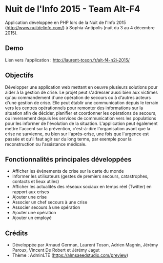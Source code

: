 # Nuit de l'Info 2015 - Team Alt-F4
Application développée en PHP lors de la Nuit de l'Info 2015 (http://www.nuitdelinfo.com/) à Sophia-Antipolis (nuit du 3 au 4 décembre 2015).

## Demo
Lien vers l'application : http://laurent-toson.fr/alt-f4-n2i-2015/

## Objectifs
Développer une application web mettant en oeuvre plusieurs solutions pour aider à la gestion de crise. Le projet peut s'adresser aussi bien aux victimes qu'au commandement d'une opération de secours ou à d'autres acteurs d'une gestion de crise. Elle peut établir une communication depuis le terrain vers les centres opérationnels pour remonter des informations sur la situation afin de décider, planifier et coordonner les opérations de secours, ou inversement depuis les services de communication vers les populations pour les informer de l'évolution de la situation. L'application peut également mettre l'accent sur la prévention, c'est-à-dire l'organisation avant que la crise ne survienne, ou bien sur l'après-crise, une fois que l'urgence est passée et qu'il faut agir sur du long terme, par exemple pour la reconstruction ou l'assistance médicale.

## Fonctionnalités principales développées
- Afficher les évènements de crise sur la carte du monde
- Informer les utilisateurs (gestes de premiers secours, catastrophes, contacts et lieux utiles)
- Afficher les actualités des réseaux sociaux en temps réel (Twitter) en rapport aux crises
- Ajouter une crise
- Associer un chef secours à une crise
- Associer secours à une opération
- Ajouter une opération
- Ajouter un employé

## Crédits
- Développée par Arnaud German, Laurent Toson, Adrien Magnin, Jérémy Paroux, Vincent De Robert et Jérémy Jagut
- Thème : AdminLTE (https://almsaeedstudio.com/preview)